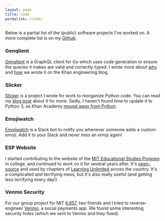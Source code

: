 ```yaml
---
layout: page
title: Code
permalink: /code/
---
```


Below is a partial list of the (public) software projects I've worked on.  A more complete list is on my [Github](https://github.com/benjaminjkraft/).

### Genqlient

[Genqlient](https://github.com/Khan/genqlient) is a GraphQL client for Go which uses code generation to ensure the queries it makes are valid and correctly-typed. I wrote more about [why](https://blog.khanacademy.org/genqlient-a-truly-type-safe-go-graphql-client/) and [how](https://blog.khanacademy.org/where-go-and-graphql-collide-behind-the-curtain-with-genqlient/) we wrote it on the Khan engineering blog.

### Slicker

[Slicker](https://github.com/Khan/slicker) is a project I wrote for work to reorganize Python code.  You can read my [blog post](https://engineering.khanacademy.org/posts/slicker.htm) about it for more.  Sadly, I haven't found time to update it to Python 3, as Khan Academy [moved away from Python](https://blog.khanacademy.org/go-services-one-goliath-project/).

### Emojiwatch

[Emojiwatch](https://github.com/Khan/emojiwatch) is a Slack bot to notify you whenever someone adds a custom emoji.  Add it to your Slack and never miss an emoji again!

### ESP Website

I started contributing to the website of the [MIT Educational Studies Program](https://esp.mit.edu) in college, and continued to work on it for several years after.  It's [open-source](https://github.com/learning-unlimited/esp-website/) and used by chapters of [Learning Unlimited](https://learningu.org) across the country.  It's a complicated and terrifying mess, but it's also really useful (and getting less terrifying every day!).

### Venmo Security

For our group project for MIT [6.857](https://courses.csail.mit.edu/6.857/), two friends and I tried to reverse-engineer [Venmo](https://venmo.com), a social payments app.  We found some interesting security holes (which we sent to Venmo and they fixed).
